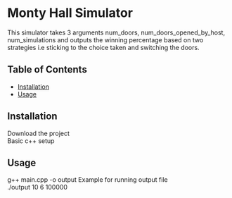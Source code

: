 # Monty Hall Simulator

This simulator takes 3 arguments num_doors, num_doors_opened_by_host, num_simulations and outputs the winning percentage based on two strategies i.e sticking to the choice taken and switching the doors.

## Table of Contents

- [Installation](#installation)
- [Usage](#usage)

## Installation

Download the project  
Basic c++ setup

## Usage

g++ main.cpp -o output
Example for running output file  
./output 10 6 100000
